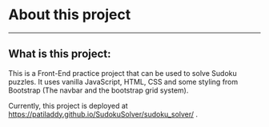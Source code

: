 # About this project

--------------

## What is this project:
This is a Front-End practice project that can be used to solve Sudoku puzzles. It uses vanilla JavaScript, HTML, CSS and some styling from Bootstrap (The navbar and the bootstrap grid system).

Currently, this project is deployed at https://patiladdy.github.io/SudokuSolver/sudoku_solver/ . 
